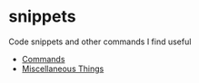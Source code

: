 # snippets
Code snippets and other commands I find useful

* [Commands](commands.md)
* [Miscellaneous Things](misc.md)
